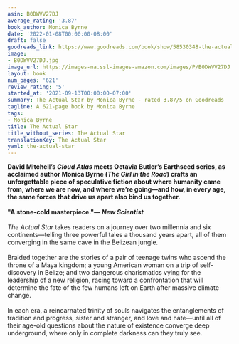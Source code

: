 ```yaml
---
asin: B0DWVV27DJ
average_rating: '3.87'
book_author: Monica Byrne
date: '2022-01-08T00:00:00-08:00'
draft: false
goodreads_link: https://www.goodreads.com/book/show/58530348-the-actual-star
image:
- B0DWVV27DJ.jpg
image_url: https://images-na.ssl-images-amazon.com/images/P/B0DWVV27DJ.01._SCLZZZZZZZ.jpg
layout: book
num_pages: '621'
review_rating: '5'
started_at: '2021-09-13T00:00:00-07:00'
summary: The Actual Star by Monica Byrne - rated 3.87/5 on Goodreads
tagline: A 621-page book by Monica Byrne
tags:
- Monica Byrne
title: The Actual Star
title_without_series: The Actual Star
translationKey: The Actual Star
yaml: the-actual-star
---
```


<b>David Mitchell’s <i>Cloud Atlas</i> meets Octavia Butler’s Earthseed series, as acclaimed author Monica Byrne (<i>The Girl in the Road</i>) crafts an unforgettable piece of speculative fiction about where humanity came from, where we are now, and where we’re going—and how, in every age, the same forces that drive us apart also bind us together. <br /><br />"A stone-cold masterpiece."— <i>New Scientist</i> </b><br /><br /><i>The Actual Star</i> takes readers on a journey over two millennia and six continents—telling three powerful tales a thousand years apart, all of them converging in the same cave in the Belizean jungle. <br /><br />Braided together are the stories of a pair of teenage twins who ascend the throne of a Maya kingdom; a young American woman on a trip of self-discovery in Belize; and two dangerous charismatics vying for the leadership of a new religion, racing toward a confrontation that will determine the fate of the few humans left on Earth after massive climate change. <br /><br />In each era, a reincarnated trinity of souls navigates the entanglements of tradition and progress, sister and stranger, and love and hate—until all of their age-old questions about the nature of existence converge deep underground, where only in complete darkness can they truly see.